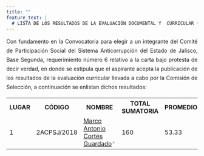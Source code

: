 ```yaml
---
title: ""
feature_text: |
  # LISTA DE LOS RESULTADOS DE LA EVALUACIÓN DOCUMENTAL Y  CURRICULAR (CÉDULAS DE EVALUACIÓN)
---
```

<div style="text-align:justify; line-height: 1.5rem"><span>Con fundamento en la Convocatoria para elegir a un integrante del Comité de Participación Social del Sistema Anticorrupción del Estado de Jalisco, Base Segunda, requerimiento número 6 relativo a la carta bajo protesta de decir verdad, en donde se estipula que el aspirante acepta la publicación de los resultados de la evaluación curricular llevada a cabo por la Comisión de Selección, a continuación se enlistan dichos resultados: 
</span></div>
<p></p>
<p></p>
<table class="table3"><tbody>

<tr><th><b>LUGAR</b></th><th><b>CÓDIGO</b></th><th><b>NOMBRE</b></th><th><b>TOTAL SUMATORIA</b></th><th><b>PROMEDIO</b></th></tr>


<tr><td>1</td><td><div><span>2ACPSJ/2018</span></div></td><td><a href="/cedulas/2ACPSJ2018 Ev. Doc..pdf">Marco Antonio Cortés Guardado</a><span style="color:#75bec4;">*</span></td><td><div><span>160</span></div></td><td><div><span>53.33</span></div></td></tr>
</tbody></table>

<p></p>


